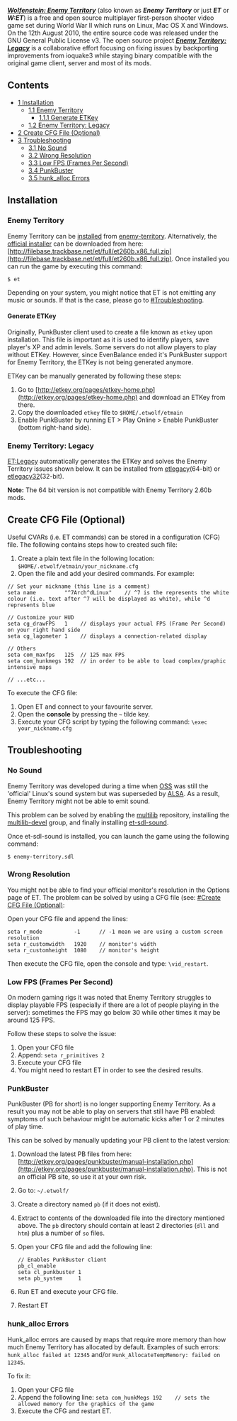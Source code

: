[***Wolfenstein: Enemy Territory***](http://www.splashdamage.com/wolfet) (also known as ***Enemy Territory*** or just ***ET*** or ***W:ET***) is a free and open source multiplayer first-person shooter video game set during World War II which runs on Linux, Mac OS X and Windows. On the 12th August 2010, the entire source code was released under the GNU General Public License v3\. The open source project [***Enemy Territory: Legacy***](http://www.etlegacy.com/) is a collaborative effort focusing on fixing issues by backporting improvements from ioquake3 while staying binary compatible with the original game client, server and most of its mods.

## Contents

*   [1 Installation](#Installation)
    *   [1.1 Enemy Territory](#Enemy_Territory)
        *   [1.1.1 Generate ETKey](#Generate_ETKey)
    *   [1.2 Enemy Territory: Legacy](#Enemy_Territory:_Legacy)
*   [2 Create CFG File (Optional)](#Create_CFG_File_.28Optional.29)
*   [3 Troubleshooting](#Troubleshooting)
    *   [3.1 No Sound](#No_Sound)
    *   [3.2 Wrong Resolution](#Wrong_Resolution)
    *   [3.3 Low FPS (Frames Per Second)](#Low_FPS_.28Frames_Per_Second.29)
    *   [3.4 PunkBuster](#PunkBuster)
    *   [3.5 hunk_alloc Errors](#hunk_alloc_Errors)

## Installation

### Enemy Territory

Enemy Territory can be [installed](/index.php/AUR "AUR") from [enemy-territory](https://aur.archlinux.org/packages/enemy-territory/). Alternatively, the [official installer](http://www.splashdamage.com/content/download-wolfenstein-enemy-territory) can be downloaded from here: [http://filebase.trackbase.net/et/full/et260b.x86_full.zip](http://filebase.trackbase.net/et/full/et260b.x86_full.zip). Once installed you can run the game by executing this command:

```
$ et

```

Depending on your system, you might notice that ET is not emitting any music or sounds. If that is the case, please go to [#Troubleshooting](#Troubleshooting).

#### Generate ETKey

Originally, PunkBuster client used to create a file known as `etkey` upon installation. This file is important as it is used to identify players, save player's XP and admin levels. Some servers do not allow players to play without ETKey. However, since EvenBalance ended it's PunkBuster support for Enemy Territory, the ETKey is not being generated anymore.

ETKey can be manually generated by following these steps:

1.  Go to [http://etkey.org/pages/etkey-home.php](http://etkey.org/pages/etkey-home.php) and download an ETKey from there.
2.  Copy the downloaded `etkey` file to `$HOME/.etwolf/etmain`
3.  Enable PunkBuster by running ET > Play Online > Enable PunkBuster (bottom right-hand side).

### Enemy Territory: Legacy

[ET:Legacy](https://www.etlegacy.com/) automatically generates the ETKey and solves the Enemy Territory issues shown below. It can be installed from [etlegacy](https://aur.archlinux.org/packages/etlegacy/)(64-bit) or [etlegacy32](https://aur.archlinux.org/packages/etlegacy32/)(32-bit).

**Note:** The 64 bit version is not compatible with Enemy Territory 2.60b mods.

## Create CFG File (Optional)

Useful CVARs (i.e. ET commands) can be stored in a configuration (CFG) file. The following contains steps how to created such file:

1.  Create a plain text file in the following location: `$HOME/.etwolf/etmain/your_nickname.cfg`
2.  Open the file and add your desired commands. For example:

```
// Set your nickname (this line is a comment)
seta name         "^7Arch^dLinux"    // ^7 is the represents the white colour (i.e. text after ^7 will be displayed as white), while ^d represents blue

// Customize your HUD
seta cg_drawFPS   1    // displays your actual FPS (Frame Per Second) on your right hand side
seta cg_lagometer 1    // displays a connection-related display

// Others
seta com_maxfps   125  // 125 max FPS
seta com_hunkmegs 192  // in order to be able to load complex/graphic intensive maps

// ...etc...

```

To execute the CFG file:

1.  Open ET and connect to your favourite server.
2.  Open the **console** by pressing the `~` tilde key.
3.  Execute your CFG script by typing the following command: `\exec your_nickname.cfg`

## Troubleshooting

### No Sound

Enemy Territory was developed during a time when [OSS](/index.php/OSS "OSS") was still the 'official' Linux's sound system but was superseded by [ALSA](/index.php/ALSA "ALSA"). As a result, Enemy Territory might not be able to emit sound.

This problem can be solved by enabling the [multilib](/index.php/Multilib "Multilib") repository, installing the [multilib-devel](https://www.archlinux.org/groups/x86_64/multilib-devel/) group, and finally installing [et-sdl-sound](https://aur.archlinux.org/packages/et-sdl-sound/).

Once et-sdl-sound is installed, you can launch the game using the following command:

```
$ enemy-territory.sdl

```

### Wrong Resolution

You might not be able to find your official monitor's resolution in the Options page of ET. The problem can be solved by using a CFG file (see: [#Create CFG File (Optional)](#Create_CFG_File_.28Optional.29):

Open your CFG file and append the lines:

```
seta r_mode          -1      // -1 mean we are using a custom screen resolution
seta r_customwidth   1920    // monitor's width
seta r_customheight  1080    // monitor's height

```

Then execute the CFG file, open the console and type: `\vid_restart`.

### Low FPS (Frames Per Second)

On modern gaming rigs it was noted that Enemy Territory struggles to display playable FPS (especially if there are a lot of people playing in the server): sometimes the FPS may go below 30 while other times it may be around 125 FPS.

Follow these steps to solve the issue:

1.  Open your CFG file
2.  Append: `seta r_primitives 2`
3.  Execute your CFG file
4.  You might need to restart ET in order to see the desired results.

### PunkBuster

PunkBuster (PB for short) is no longer supporting Enemy Territory. As a result you may not be able to play on servers that still have PB enabled: symptoms of such behaviour might be automatic kicks after 1 or 2 minutes of play time.

This can be solved by manually updating your PB client to the latest version:

1.  Download the latest PB files from here: [http://etkey.org/pages/punkbuster/manual-installation.php](http://etkey.org/pages/punkbuster/manual-installation.php). This is not an official PB site, so use it at your own risk.
2.  Go to: `~/.etwolf/`
3.  Create a directory named `pb` (if it does not exist).
4.  Extract to contents of the downloaded file into the directory mentioned above. The `pb` directory should contain at least 2 directories (`dll` and `htm`) plus a number of `so` files.
5.  Open your CFG file and add the following line:

    ```
    // Enables PunkBuster client   
    pb_cl_enable   
    seta cl_punkbuster 1   
    seta pb_system     1
    ```

6.  Run ET and execute your CFG file.
7.  Restart ET

### hunk_alloc Errors

Hunk_alloc errors are caused by maps that require more memory than how much Enemy Territory has allocated by default. Examples of such errors: `hunk_alloc failed at 12345` and/or `Hunk_AllocateTempMemory: failed on 12345`.

To fix it:

1.  Open your CFG file
2.  Append the following line: `seta com_hunkMegs 192    // sets the allowed memory for the graphics of the game` 
3.  Execute the CFG and restart ET.